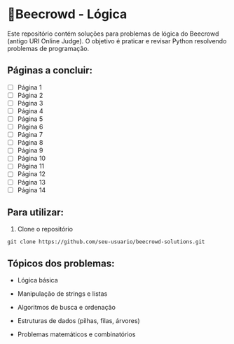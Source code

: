 # 🐝Beecrowd - Lógica

Este repositório contém soluções para problemas de lógica do Beecrowd (antigo URI Online Judge). O objetivo é praticar e revisar Python resolvendo problemas de programação.

## Páginas a concluir:
- [ ] Página 1
- [ ] Página 2
- [ ] Página 3
- [ ] Página 4
- [ ] Página 5
- [ ] Página 6
- [ ] Página 7
- [ ] Página 8
- [ ] Página 9
- [ ] Página 10
- [ ] Página 11
- [ ] Página 12
- [ ] Página 13
- [ ] Página 14

## Para utilizar:

1. Clone o repositório
```
git clone https://github.com/seu-usuario/beecrowd-solutions.git
```

## Tópicos dos problemas:
- Lógica básica

- Manipulação de strings e listas

- Algoritmos de busca e ordenação

- Estruturas de dados (pilhas, filas, árvores)

- Problemas matemáticos e combinatórios
